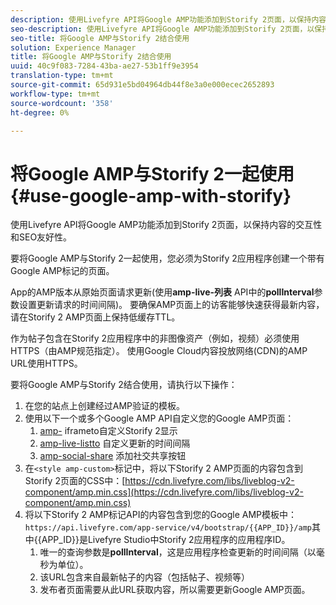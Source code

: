 ```yaml
---
description: 使用Livefyre API将Google AMP功能添加到Storify 2页面，以保持内容的交互性和SEO友好性。
seo-description: 使用Livefyre API将Google AMP功能添加到Storify 2页面，以保持内容的交互性和SEO友好性。
seo-title: 将Google AMP与Storify 2结合使用
solution: Experience Manager
title: 将Google AMP与Storify 2结合使用
uuid: 40c9f083-7284-43ba-ae27-53b1ff9e3954
translation-type: tm+mt
source-git-commit: 65d931e5bd04964db44f8e3a0e000ecec2652893
workflow-type: tm+mt
source-wordcount: '358'
ht-degree: 0%

---
```



# 将Google AMP与Storify 2一起使用{#use-google-amp-with-storify}

使用Livefyre API将Google AMP功能添加到Storify 2页面，以保持内容的交互性和SEO友好性。

要将Google AMP与Storify 2一起使用，您必须为Storify 2应用程序创建一个带有Google AMP标记的页面。

App的AMP版本从原始页面请求更新(使用&#x200B;**amp-live-列表** API中的&#x200B;**pollInterval**&#x200B;参数设置更新请求的时间间隔)。 要确保AMP页面上的访客能够快速获得最新内容，请在Storify 2 AMP页面上保持低缓存TTL。

作为帖子包含在Storify 2应用程序中的非图像资产（例如，视频）必须使用HTTPS（由AMP规范指定）。 使用Google Cloud内容投放网络(CDN)的AMP URL使用HTTPS。

要将Google AMP与Storify 2结合使用，请执行以下操作：

1. 在您的站点上创建经过AMP验证的模板。
1. 使用以下一个或多个Google AMP API自定义您的Google AMP页面：
   1. [amp-](https://www.ampproject.org/docs/reference/components/amp-iframe) iframeto自定义Storify 2显示
   1. [amp-live-listto](https://www.ampproject.org/docs/reference/components/amp-live-list) 自定义更新的时间间隔
   1. [amp-social-share](https://www.ampproject.org/docs/reference/components/amp-social-share) 添加社交共享按钮
1. 在`<style amp-custom>`标记中，将以下Storify 2 AMP页面的内容包含到Storify 2页面的CSS中：[https://cdn.livefyre.com/libs/liveblog-v2-component/amp.min.css](https://cdn.livefyre.com/libs/liveblog-v2-component/amp.min.css)
1. 将以下Storify 2 AMP标记API的内容包含到您的Google AMP模板中：`https://api.livefyre.com/app-service/v4/bootstrap/{{APP_ID}}/amp`其中{{APP_ID}}是Livefyre Studio中Storify 2应用程序的应用程序ID。
   1. 唯一的查询参数是&#x200B;**pollInterval**，这是应用程序检查更新的时间间隔（以毫秒为单位）。
   1. 该URL包含来自最新帖子的内容（包括帖子、视频等）
   1. 发布者页面需要从此URL获取内容，所以需要更新Google AMP页面。
